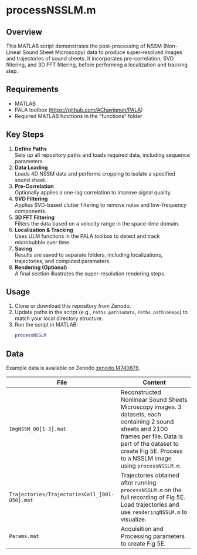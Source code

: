 # processNSSLM.m

## Overview
This MATLAB script demonstrates the post-processing of NSSM (Non-Linear Sound Sheet Microscopy) data to produce super-resolved images and trajectories of sound sheets. It incorporates pre-correlation, SVD filtering, and 3D FFT filtering, before performing a localization and tracking step.

## Requirements
- MATLAB
- PALA toolbox (https://github.com/AChavignon/PALA)  
- Required MATLAB functions in the "functions" folder

## Key Steps
1. **Define Paths**  
   Sets up all repository paths and loads required data, including sequence parameters.
2. **Data Loading**  
   Loads 4D NSSM data and performs cropping to isolate a specified sound sheet.
3. **Pre-Correlation**  
   Optionally applies a one-lag correlation to improve signal quality.
4. **SVD Filtering**  
   Applies SVD-based clutter filtering to remove noise and low-frequency components.
5. **3D FFT Filtering**  
   Filters the data based on a velocity range in the space-time domain.
6. **Localization & Tracking**  
   Uses ULM functions in the PALA toolbox to detect and track microbubble over time.
7. **Saving**  
   Results are saved to separate folders, including localizations, trajectories, and computed parameters.
8. **Rendering (Optional)**  
   A final section illustrates the super-resolution rendering steps.

## Usage
1. Clone or download this repository from Zenodo.
2. Update paths in the script (e.g., `Paths.pathToData`, `Paths.pathToRepo`) to match your local directory structure.  
3. Run the script in MATLAB:
   ```matlab
   processNSSLM
   ```
## Data 
Example data is available on Zenodo [zenodo.14740878](https://doi.org/zenodo.14740878). 

| File                                          | Content                                                                                                                                                                                                                     |
| --------------------------------------------- | --------------------------------------------------------------------------------------------------------------------------------------------------------------------------------------------------------------------------- |
| `ImgNSSM_00[1-3].mat`                         | Reconstructed Nonlinear Sound Sheets Microscopy images. 3 datasets, each containing 2 sound sheets and 2100 frames per file. Data is part of the dataset to create Fig 5E. Process to a NSSLM image using `processNSSLM.m`. |
| `Trajectories/TrajectoriesCell_[001-050].mat` | Trajectories obtained after running `processNSSLM.m` on the full recording of Fig 5E. Load trajectories and use `renderingNSSLM.m` to visualize.                                                                            |
| `Params.mat`                                  | Acquisition and Processing parameters to create Fig 5E.                                                                                                                                                                     |